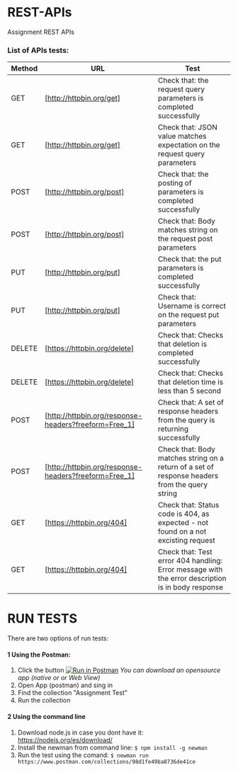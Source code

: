 # REST-APIs
Assignment REST APIs

### List of APIs tests:

| Method | URL | Test |
| ------ | ------ |----- |
| GET | [http://httpbin.org/get] | Check that: the request query parameters is completed successfully |
| GET | [http://httpbin.org/get] | Check that: JSON value matches expectation on the request query parameters |
| POST | [http://httpbin.org/post] | Check that: the posting of parameters is completed successfully |
| POST | [http://httpbin.org/post] | Check that: Body matches string on the request post parameters |
| PUT | [http://httpbin.org/put] | Check that: the put parameters is completed successfully |
| PUT | [http://httpbin.org/put] | Check that: Username is correct on the request put parameters |
| DELETE | [https://httpbin.org/delete] | Check that: Checks that deletion is completed successfully |
| DELETE | [https://httpbin.org/delete] | Check that: Checks that deletion time is less than 5 second |
| POST | [http://httpbin.org/response-headers?freeform=Free_1] | Check that: A set of response headers from the query is returning successfully|
| POST | [http://httpbin.org/response-headers?freeform=Free_1] | Check that: Body matches string on a return of a set of response headers from the query string |
| GET | [https://httpbin.org/404] | Check that: Status code is 404, as expected - not found on a not excisting request|
| GET | [https://httpbin.org/404] | Check that: Test error 404 handling: Error message with the error description is in body response |


# RUN TESTS
There are two options of run tests:
#### 1 Using the Postman:

  1. Click the button
  [![Run in Postman](https://run.pstmn.io/button.svg)](https://app.getpostman.com/run-collection/98d1fe49ba8736de41ce)
   *You can download an opensource app (native or or Web View)*
  2. Open App (postman) and sing in
  3. Find the collection "Assignment Test"
  4. Run the collection
 

#### 2 Using the command line
  1. Download node.js in case you dont have it: 
  https://nodejs.org/es/download/
  2. Install the newman from command line:
    ```
     $ npm install -g newman
    ```
  3. Run the test using the comand: 
    ```
       $ newman run https://www.postman.com/collections/98d1fe49ba8736de41ce
    ```
